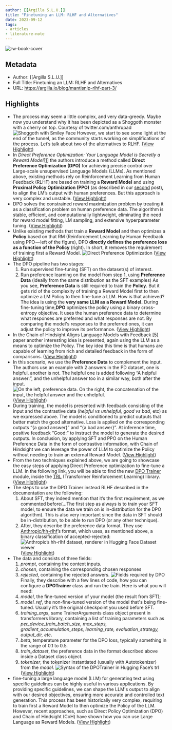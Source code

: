 ```yaml
---
author: [[Argilla S.L.U.]]
title: "Finetuning an LLM: RLHF and Alternatives"
date: 2023-09-12
tags: 
- articles
- literature-note
---
```

![rw-book-cover](https://www.argilla.io/blog/mantisnlp-rlhf/part-3-banner.png)

## Metadata
- Author: [[Argilla S.L.U.]]
- Full Title: Finetuning an LLM: RLHF and Alternatives
- URL: https://argilla.io/blog/mantisnlp-rlhf-part-3/

## Highlights
- The process may seem a little complex, and very data-greedy. Maybe now you understand why it has been depicted as a Shoggoth monster with a cherry on top. Courtesy of twitter.com/anthrupad
  ![Shoggoth with Smiley Face](https://argilla.io/blog/mantisnlp-rlhf/part-1-sloggoth.png)
  However, we start to see some light at the end of the tunnel, as the community starts working on simplifications of the process. Let’s talk about two of the alternatives to RLHF. ([View Highlight](https://read.readwise.io/read/01ha4aab7ynex263ygm6n1p59n))
- In *Direct Preference Optimization: Your Language Model is Secretly a Reward Model*[[1]](https://arxiv.org/abs/2305.18290) the authors introduce a method called **Direct Preference Optimization (DPO)** for achieving precise control over Large-scale unsupervised Language Models (LLMs). As mentioned above, existing methods rely on Reinforcement Learning from Human Feedback (RLHF) are based on training a **Reward Model** and using **Proximal Policy Optimization (PPO)** (as described in our [second](https://argilla.io/blog/mantisnlp-rlhf-part-2) post)**,** to align the LM’s output with human preferences. But this approach is very complex and unstable. ([View Highlight](https://read.readwise.io/read/01ha4adcy3tdkmkm6yn6rxe9f2))
- DPO solves the constrained reward maximization problem by treating it as a classification problem on human preference data. The algorithm is stable, efficient, and computationally lightweight, eliminating the need for reward model fitting, LM sampling, and extensive hyperparameter tuning. ([View Highlight](https://read.readwise.io/read/01ha4adq4hbvhn6g5gp5nj3hye))
- Unlike existing methods that train a **Reward Model** and then optimizes a **Policy** based on that RM (Reinforcement Learning by Human Feedback using PPO — left of the figure), DPO **directly defines the preference loss as a function of the Policy** (right). In short, it removes the requirement of training first a Reward Model.
  ![Direct Preference Optimization](https://argilla.io/blog/mantisnlp-rlhf/part-3-dpo.png) ([View Highlight](https://read.readwise.io/read/01ha4ae858xyfs712s3ksj4a8f))
- The DPO pipeline has two stages:
  1. Run supervised fine-tuning (SFT) on the dataset(s) of interest.
  2. Run preference learning on the model from step 1, using **Preference Data** (ideally from the same distribution as the SFT examples)
  As you see, **Preference Data** is still required to train the **Policy**. But it gets rid of the complexity of training a Reward Model first to then optimize a LM Policy to then fine-tune a LLM.
  How is that achieved? The idea is using the **very same LLM as a Reward Model.** During fine-tuning time,**DPO** optimizes the policy using a binary cross-entropy objective. It uses the human preference data to determine what responses are preferred and what responses are not. By comparing the model's responses to the preferred ones, it can adjust the policy to improve its performance. ([View Highlight](https://read.readwise.io/read/01ha4agmm1qbf8znetkkrw7ef1))
- In the Chain of Hindsight Aligns Language Models with Feedback [[5]](https://arxiv.org/pdf/2302.02676.pdf) paper another interesting idea is presented, again using the LLM as a means to optimize the Policy. The key idea this time is that humans are capable of learning from rich and detailed feedback in the form of comparisons. ([View Highlight](https://read.readwise.io/read/01ha4ah0vedr0r0tj4jhhbbkvx))
- In this scenario, we use the **Preference Data** to complement the input. The authors use an example with 2 answers in the PD dataset, one is helpful, another is not. The helpful one is added following “A helpful answer:”, and the unhelpful answer too in a similar way, both after the input.
  ![On the left, preference data. On the right, the concatenation of the input, the helpful answer and the unhelpful.](https://argilla.io/blog/mantisnlp-rlhf/part-3-preference.png) ([View Highlight](https://read.readwise.io/read/01ha4ahcb3d23y63axsbxj1rww))
- During training, the model is presented with feedback consisting of the input and the contrastive data (*helpful vs unhelpful, good vs bad*, etc) as we expressed above. The model is conditioned to predict outputs that better match the good alternative. Loss is applied on the corresponding outputs “{a good answer}” and “{a bad answer}”. At inference time, positive feedback “Good:” to instruct the model to generate the desired outputs.
  In conclusion, by applying SFT and PPO on the Human Preference Data in the form of contrastive information, with Chain of Hindsight we can leverage the power of LLM to optimize the Policy without needing to train an external Reward Model. ([View Highlight](https://read.readwise.io/read/01ha4aj18vwqbkxd1p9axg2wwb))
- From the two techniques explained above, we are going to showcase the easy steps of applying Direct Preference optimization to fine-tune a LLM.
  In the following link, you will be able to find the new [DPO Trainer](https://huggingface.co/docs/trl/main/en/dpo_trainer) module, inside the [TRL](https://huggingface.co/docs/trl/main/en/index) (Transformer Reinforcement Learning) library. ([View Highlight](https://read.readwise.io/read/01ha4ajepr1wh5x0nn057c5533))
- The steps to use the DPO Trainer instead RLHF described in the documentation are the following:
  1. About SFT, they indeed mention that it’s the first requirement, as we commented before(...The first step as always is to train your SFT model, to ensure the data we train on is in-distribution for the DPO algorithm). This is also very important since the data in SFT should be in-distribution, to be able to run DPO (or any other technique).
  2. After, they describe the preference data format. They use [Anthropic/hh-rlhf](https://huggingface.co/datasets/Anthropic/hh-rlhf)’s format, which uses, as mentioned above, a binary classification of accepted-rejected:
  ![Anthropic’s hh-rlhf dataset, renderer in Hugging Face Dataset viewer](https://argilla.io/blog/mantisnlp-rlhf/part-3-dataset.png) ([View Highlight](https://read.readwise.io/read/01ha4ajkh4971emanqrb606k11))
- The data and consists of three fields:
  1. *prompt*, containing the context inputs.
  2. *chosen*, containing the corresponding chosen responses
  3. *rejected*, containing the rejected answers.
  ![Fields required by DPO](https://argilla.io/blog/mantisnlp-rlhf/part-3-code-data.png)
  Finally, they describe with a few lines of code, how you can configure a **DPOTrainer** class and run the train. Here is what you will need:
  1. *model*, the fine-tuned version of your model (the result from SFT);
  2. *model_ref*, the non-fine-tuned version of the model that's being fine-tuned. Usually it’s the original checkpoint you used before SFT.
  3. *training_args*, same TrainerArguments class object present in transformers library, containing a list of training parameters such as *per_device_train_batch_size, max_steps, gradient_accumulation_steps, learning_rate, evaluation_strategy, output_dir, etc*.
  4. *beta*, temperature parameter for the DPO loss, typically something in the range of 0.1 to 0.5.
  5. *train_dataset*, the preference data in the format described above inside a Dataset class object.
  6. *tokenizer*, the tokenizer instantiated (usually with Autotokenizer) from the *model*.
  ![Syntax of the DPOTrainer in Hugging Face’s trl](https://argilla.io/blog/mantisnlp-rlhf/part-3-code.png) ([View Highlight](https://read.readwise.io/read/01ha4ak48p96j4735g7m9xm5b0))
- fine-tuning a large language model (LLM) for generating text using specific guidelines can be highly useful in various applications. By providing specific guidelines, we can shape the LLM's output to align with our desired objectives, ensuring more accurate and controlled text generation.
  This process has been historically very complex, requiring to train first a Reward Model to then optimize the Policy of the LLM.
  However, recent approaches, such as Direct Policy Optimization (DPO) and Chain of Hindsight (CoH) have shown how you can use Large Language as Reward Models. ([View Highlight](https://read.readwise.io/read/01ha4akh5y75ty4k5x4wa8e4y5))
